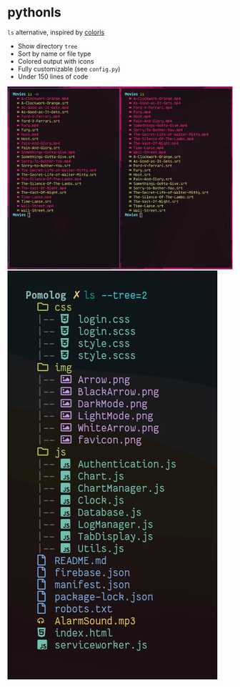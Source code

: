 # pythonls

`ls` alternative, inspired by [colorls](https://github.com/athityakumar/colorls)

 - Show directory `tree`
 - Sort by name or file type
 - Colored output with icons
 - Fully customizable (see `config.py`)
 - Under 150 lines of code

![Screenshot](https://github.com/BerkinAKKAYA/pythonls/blob/main/SS.jpg?raw=true)
![Screenshot](https://github.com/BerkinAKKAYA/pythonls/blob/main/SS.png?raw=true)
